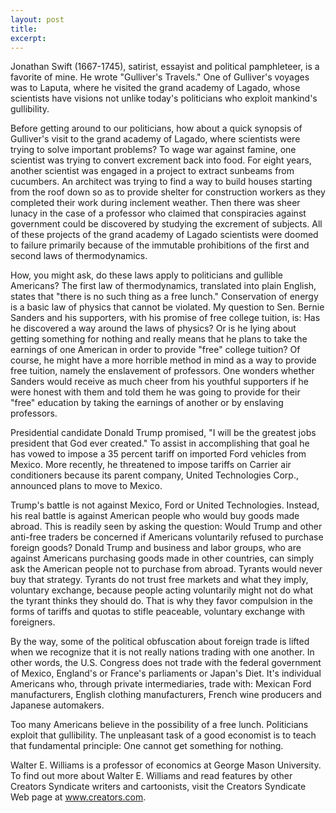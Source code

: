 ```yaml
---
layout: post
title:  
excerpt:
---
```




Jonathan Swift (1667-1745), satirist, essayist and political pamphleteer, is a favorite of mine. He wrote "Gulliver's Travels." One of Gulliver's voyages was to Laputa, where he visited the grand academy of Lagado, whose scientists have visions not unlike today's politicians who exploit mankind's gullibility.

Before getting around to our politicians, how about a quick synopsis of Gulliver's visit to the grand academy of Lagado, where scientists were trying to solve important problems? To wage war against famine, one scientist was trying to convert excrement back into food. For eight years, another scientist was engaged in a project to extract sunbeams from cucumbers. An architect was trying to find a way to build houses starting from the roof down so as to provide shelter for construction workers as they completed their work during inclement weather. Then there was sheer lunacy in the case of a professor who claimed that conspiracies against government could be discovered by studying the excrement of subjects. All of these projects of the grand academy of Lagado scientists were doomed to failure primarily because of the immutable prohibitions of the first and second laws of thermodynamics. 

How, you might ask, do these laws apply to politicians and gullible Americans? The first law of thermodynamics, translated into plain English, states that "there is no such thing as a free lunch." Conservation of energy is a basic law of physics that cannot be violated. My question to Sen. Bernie Sanders and his supporters, with his promise of free college tuition, is: Has he discovered a way around the laws of physics? Or is he lying about getting something for nothing and really means that he plans to take the earnings of one American in order to provide "free" college tuition? Of course, he might have a more horrible method in mind as a way to provide free tuition, namely the enslavement of professors. One wonders whether Sanders would receive as much cheer from his youthful supporters if he were honest with them and told them he was going to provide for their "free" education by taking the earnings of another or by enslaving professors.

Presidential candidate Donald Trump promised, "I will be the greatest jobs president that God ever created." To assist in accomplishing that goal he has vowed to impose a 35 percent tariff on imported Ford vehicles from Mexico. More recently, he threatened to impose tariffs on Carrier air conditioners because its parent company, United Technologies Corp., announced plans to move to Mexico.

Trump's battle is not against Mexico, Ford or United Technologies. Instead, his real battle is against American people who would buy goods made abroad. This is readily seen by asking the question: Would Trump and other anti-free traders be concerned if Americans voluntarily refused to purchase foreign goods? Donald Trump and business and labor groups, who are against Americans purchasing goods made in other countries, can simply ask the American people not to purchase from abroad. Tyrants would never buy that strategy. Tyrants do not trust free markets and what they imply, voluntary exchange, because people acting voluntarily might not do what the tyrant thinks they should do. That is why they favor compulsion in the forms of tariffs and quotas to stifle peaceable, voluntary exchange with foreigners. 



By the way, some of the political obfuscation about foreign trade is lifted when we recognize that it is not really nations trading with one another. In other words, the U.S. Congress does not trade with the federal government of Mexico, England's or France's parliaments or Japan's Diet. It's individual Americans who, through private intermediaries, trade with: Mexican Ford manufacturers, English clothing manufacturers, French wine producers and Japanese automakers. 

Too many Americans believe in the possibility of a free lunch. Politicians exploit that gullibility. The unpleasant task of a good economist is to teach that fundamental principle: One cannot get something for nothing. 

Walter E. Williams is a professor of economics at George Mason University. To find out more about Walter E. Williams and read features by other Creators Syndicate writers and cartoonists, visit the Creators Syndicate Web page at www.creators.com.

